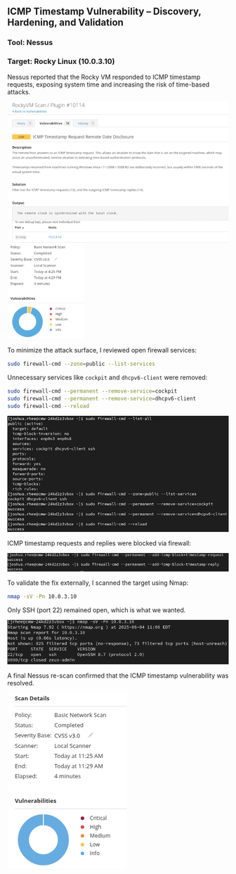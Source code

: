 ## ICMP Timestamp Vulnerability – Discovery, Hardening, and Validation

### Tool: Nessus  
### Target: Rocky Linux (10.0.3.10)

Nessus reported that the Rocky VM responded to ICMP timestamp requests, exposing system time and increasing the risk of time-based attacks.

![Nessus scan](../screenshots/vuln-assessment/nessus-scan-icmp-timestamp.png) ![Pre-scan chart](../screenshots/vuln-assessment/nessus-vchart-pre-scan.png)

To minimize the attack surface, I reviewed open firewall services:

```bash
sudo firewall-cmd --zone=public --list-services
```

Unnecessary services like `cockpit` and `dhcpv6-client` were removed:

```bash
sudo firewall-cmd --permanent --remove-service=cockpit
sudo firewall-cmd --permanent --remove-service=dhcpv6-client
sudo firewall-cmd --reload
```

![Open services before](../screenshots/vuln-assessment/rocky-open-services-before.png)

ICMP timestamp requests and replies were blocked via firewall:

![Firewall ICMP blocks](../screenshots/system-hardening/rocky-blocked-icmp-firewall.png)

To validate the fix externally, I scanned the target using Nmap:

```bash
nmap -sV -Pn 10.0.3.10
```

Only SSH (port 22) remained open, which is what we wanted.

![Nmap after hardening](../screenshots/vuln-assessment/nmap-after-hardening.png)

A final Nessus re-scan confirmed that the ICMP timestamp vulnerability was resolved.

![Post-scan chart](../screenshots/vuln-assessment/nessus-vchart-post-scan.png)

